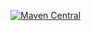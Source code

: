 [![Maven Central](https://maven-badges.herokuapp.com/maven-central/com.github.thowv.javafxcomps/reversi-board/badge.svg)](https://maven-badges.herokuapp.com/maven-central/com.github.thowv.javafxcomps/reversi-board)
